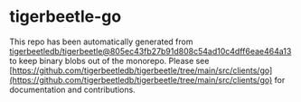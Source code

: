 # tigerbeetle-go
This repo has been automatically generated from [tigerbeetledb/tigerbeetle@805ec43fb27b91d808c54ad10c4dff6eae464a13](https://github.com/tigerbeetledb/tigerbeetle/commit/805ec43fb27b91d808c54ad10c4dff6eae464a13) to keep binary blobs out of the monorepo. Please see [https://github.com/tigerbeetledb/tigerbeetle/tree/main/src/clients/go](https://github.com/tigerbeetledb/tigerbeetle/tree/main/src/clients/go) for documentation and contributions.
